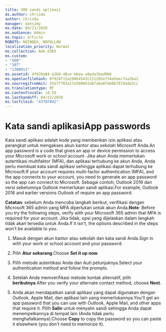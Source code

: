 ```yaml
---
title: 500 sandi aplikasi
ms.author: chrisda
author: chrisda
manager: dansimp
ms.date: 04/21/2020
ms.audience: Admin
ms.topic: article
ROBOTS: NOINDEX, NOFOLLOW
localization_priority: Normal
ms.collection: Adm_O365
ms.custom:
- "500"
- "387"
- "1300011"
ms.assetid: 4f670a84-a2b8-48ce-b0aa-a9ada3bad066
ms.openlocfilehash: 6f924f15a29864543c221265e734a5eec7aa2ba2
ms.sourcegitcommit: 55eff703a17e500681d8fa6a87eb067019ade3cc
ms.translationtype: MT
ms.contentlocale: id-ID
ms.lasthandoff: 04/22/2020
ms.locfileid: "43707842"
---
```

# <a name="app-passwords"></a><span data-ttu-id="e72d3-102">Kata sandi aplikasi</span><span class="sxs-lookup"><span data-stu-id="e72d3-102">App passwords</span></span>

<span data-ttu-id="e72d3-103">Kata sandi aplikasi adalah kode yang memberikan izin aplikasi atau perangkat untuk mengakses akun kantor atau sekolah Microsoft Anda.</span><span class="sxs-lookup"><span data-stu-id="e72d3-103">An app password is a code that gives an app or device permission to access your Microsoft work or school account.</span></span> <span data-ttu-id="e72d3-104">Jika akun Anda memerlukan autentikasi multifaktor (MFA), dan aplikasi terhubung ke akun Anda, Anda perlu membuat kata sandi aplikasi sehingga aplikasi dapat terhubung ke Microsoft.</span><span class="sxs-lookup"><span data-stu-id="e72d3-104">If your account requires multi-factor authentication (MFA), and the app connects to your account, you need to generate an app password so the app can connect to Microsoft.</span></span> <span data-ttu-id="e72d3-105">Sebagai contoh, Outlook 2016 dan versi sebelumnya Outlook memerlukan sandi aplikasi.</span><span class="sxs-lookup"><span data-stu-id="e72d3-105">For example, Outlook 2016 and earlier versions Outlook of require an app password.</span></span>

 <span data-ttu-id="e72d3-106">**Catatan**: sebelum Anda mencoba langkah berikut, verifikasi dengan Microsoft 365 admin yang MFA diperlukan untuk akun Anda.</span><span class="sxs-lookup"><span data-stu-id="e72d3-106">**Note**: Before you try the following steps, verify with your Microsoft 365 admin that MFA is required for your account.</span></span> <span data-ttu-id="e72d3-107">Jika tidak, opsi yang dijelaskan dalam langkah tidak akan tersedia untuk Anda.</span><span class="sxs-lookup"><span data-stu-id="e72d3-107">If it isn't, the options described in the steps won't be available to you.</span></span>

1. <span data-ttu-id="e72d3-108">Masuk dengan akun kantor atau sekolah dan kata sandi Anda.</span><span class="sxs-lookup"><span data-stu-id="e72d3-108">Sign in with your work or school account and your password.</span></span>

2. <span data-ttu-id="e72d3-109">Pilih **Atur sekarang**.</span><span class="sxs-lookup"><span data-stu-id="e72d3-109">Choose **Set it up now**.</span></span>

3. <span data-ttu-id="e72d3-110">Pilih metode autentikasi Anda dan ikuti petunjuknya.</span><span class="sxs-lookup"><span data-stu-id="e72d3-110">Select your authentication method and follow the prompts.</span></span>

4. <span data-ttu-id="e72d3-111">Setelah Anda memverifikasi metode kontak alternatif, pilih **berikutnya**.</span><span class="sxs-lookup"><span data-stu-id="e72d3-111">After you verify your alternate contact method, choose **Next**.</span></span>

5. <span data-ttu-id="e72d3-112">Anda akan mendapatkan sandi aplikasi yang dapat digunakan dengan Outlook, Apple Mail, dan aplikasi lain yang memerlukannya.</span><span class="sxs-lookup"><span data-stu-id="e72d3-112">You'll get an app password that you can use with Outlook, Apple Mail, and other apps that require it.</span></span> <span data-ttu-id="e72d3-113">Pilih **Salin** untuk menyalin sandi sehingga Anda dapat menempelkannya di tempat lain (Anda tidak perlu menghafalkannya).</span><span class="sxs-lookup"><span data-stu-id="e72d3-113">Choose **Copy** to copy the password so you can paste it elsewhere (you don't need to memorize it).</span></span>
